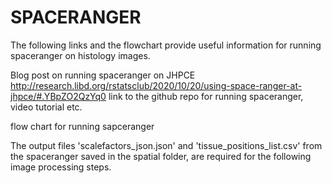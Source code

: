 # SPACERANGER

The following links and the flowchart provide useful information for running spaceranger on histology images. 

Blog post on running spaceranger on JHPCE http://research.libd.org/rstatsclub/2020/10/20/using-space-ranger-at-jhpce/#.YBpZO2QzYq0
link to the github repo for running spaceranger, video tutorial etc.

flow chart for running sapceranger 

The output files 'scalefactors_json.json' and 'tissue_positions_list.csv' from the spaceranger saved in the spatial folder, are required for the following image processing steps.
